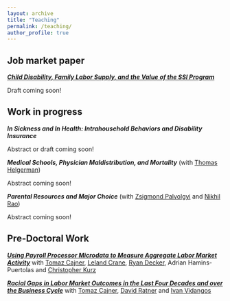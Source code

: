 ```yaml
---
layout: archive
title: "Teaching"
permalink: /teaching/
author_profile: true
---
```


<!--
{% if author.googlescholar %}
You can also find my articles on <u><a href="{{author.googlescholar}}">my Google Scholar profile</a>.</u>
{% endif %}

{% include base_path %} -->

## Job market paper

[**_Child Disability, Family Labor Supply, and the Value of the SSI Program_**](https://tradler.github.io/files/Child_SSI_JMP.pdf)

Draft coming soon!

## Work in progress

**_In Sickness and In Health: Intrahousehold Behaviors and Disability Insurance_**

Abstract or draft coming soon!

**_Medical Schools, Physician Maldistribution, and Mortality_** (with [Thomas Helgerman](https://www.thomashelgerman.com/))

Abstract coming soon!

**_Parental Resources and Major Choice_** (with [Zsigmond Palvolgyi](https://lsa.umich.edu/econ/people/phd-students/zsigmond-palvolgyi.html) and [Nikhil Rao](https://lsa.umich.edu/econ/people/phd-students/nikhil-rao.html))

Abstract coming soon!

## Pre-Doctoral Work

[**_Using Payroll Processor Microdata to Measure Aggregate Labor Market Activity_**](https://www.federalreserve.gov/econres/feds/files/2018005pap.pdf) with [Tomaz Cajner](https://sites.google.com/site/cajner/), [Leland Crane](https://ldcrane.github.io/), [Ryan Decker](https://www.rdecker.net/), Adrian Hamins-Puertolas and [Christopher Kurz](https://www.federalreserve.gov/econres/christopher-j-kurz.htm)

[**_Racial Gaps in Labor Market Outcomes in the Last Four Decades and over the Business Cycle_**](https://www.federalreserve.gov/econres/feds/files/2017071pap.pdf) with [Tomaz Cajner](https://sites.google.com/site/cajner/), [David Ratner](https://sites.google.com/site/ddratner/) and [Ivan Vidangos](https://www.federalreserve.gov/econres/ivan-vidangos.htm)
